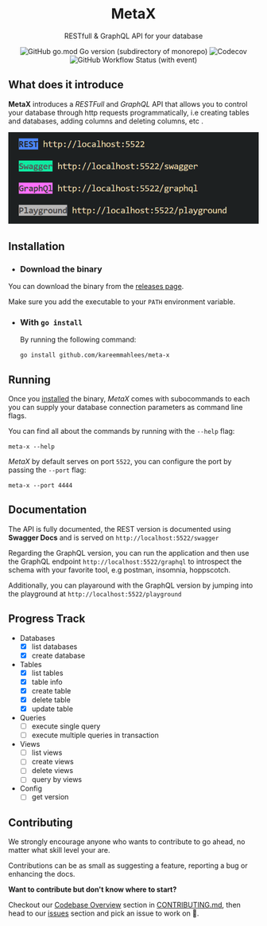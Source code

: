 <h1 align='center'>
    MetaX
</h1>
<p align='center'>
    RESTfull & GraphQL API for your database</p>

<div align='center'>

![GitHub go.mod Go version (subdirectory of monorepo)](https://img.shields.io/github/go-mod/go-version/kareemmahlees/meta-x)
![Codecov](https://img.shields.io/codecov/c/github/kareemmahlees/meta-x)
![GitHub Workflow Status (with event)](https://img.shields.io/github/actions/workflow/status/kareemmahlees/meta-x/lint.yml)

</div>

## What does it introduce

**MetaX** introduces a _RESTFull_ and _GraphQL_ API that allows you to control your database through http requests programmatically, i.e creating tables and databases, adding columns and deleting columns, etc .

![Screen shot of running application](./docs/screenshot.png)

## Installation

- ### Download the binary

You can download the binary from the [releases page](https://github.com/kareemmahlees/meta-x/releases/latest).

Make sure you add the executable to your `PATH` environment variable.

- ### With `go install`

  By running the following command:

  ```shell
  go install github.com/kareemmahlees/meta-x
  ```

## Running

Once you [installed](#installation) the binary, _MetaX_ comes with subocommands to each you can supply your database connection parameters as command line flags.

You can find all about the commands by running with the `--help` flag:

```shell
meta-x --help
```

_MetaX_ by default serves on port `5522`, you can configure the port by passing the `--port` flag:

```shell
meta-x --port 4444
```

## Documentation

The API is fully documented, the REST version is documented using **Swagger Docs** and is served on `http://localhost:5522/swagger`

Regarding the GraphQL version, you can run the application and then use the GraphQL endpoint `http://localhost:5522/graphql` to introspect the schema with your favorite tool, e.g postman, insomnia, hoppscotch.

Additionally, you can playaround with the GraphQL version by jumping into the playground at `http://localhost:5522/playground`

## Progress Track

- Databases
  - [x] list databases
  - [x] create database
- Tables
  - [x] list tables
  - [x] table info
  - [x] create table
  - [x] delete table
  - [x] update table
- Queries
  - [ ] execute single query
  - [ ] execute multiple queries in transaction
- Views
  - [ ] list views
  - [ ] create views
  - [ ] delete views
  - [ ] query by views
- Config
  - [ ] get version

## Contributing

We strongly encourage anyone who wants to contribute to go ahead, no matter what skill level your are.

Contributions can be as small as suggesting a feature, reporting a bug or enhancing the docs.

**Want to contribute but don't know where to start?**

Checkout our [Codebase Overview](./CONTRIBUTING.md#codebase-overview) section in [CONTRIBUTING.md](./CONTRIBUTING.md), then head to our [issues](https://github.com/kareemmahlees/meta-x/issues) section and pick an issue to work on 🚀.
